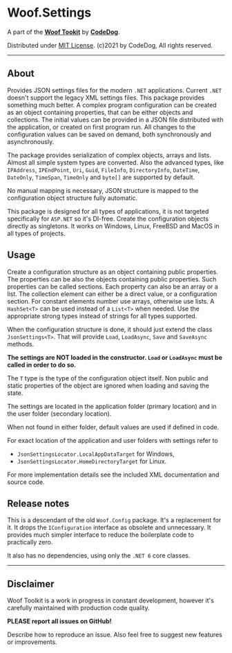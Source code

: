 ﻿# Woof.Settings

A part of the [**Woof Tookit**](../../Readme.md)
by **[CodeDog](https://www.codedog.pl)**.

Distributed under [MIT License](https://en.wikipedia.org/wiki/MIT_License).
(c)2021 by CodeDog, All rights reserved.

---

## About

Provides JSON settings files for the modern `.NET` applications.
Current `.NET` doesn't support the legacy XML settings files.
This package provides something much better.
A complex program configuration can be created as an object containing
properties, that can be either objects and collections.
The initial values can be provided in a JSON file distributed with the
application, or created on first program run.
All changes to the configuration values can be saved on demand, both
synchronously and asynchronously.

The package provides serialization of complex objects, arrays and lists.
Almost all simple system types are converted. Also the advanced types, like
`IPAddress`, `IPEndPoint`, `Uri`, `Guid`, `FileInfo`, `DirectoryInfo`,
`DateTime`, `DateOnly`, `TimeSpan`, `TimeOnly` and `byte[]` are supported
by default.

No manual mapping is necessary, JSON structure is mapped to the configuration
object structure fully automatic.

This package is designed for all types of applications, it is not targeted
specifically for `ASP.NET` so it's DI-free. Create the configuration objects
directly as singletons. It works on Windows, Linux, FreeBSD and MacOS in all
types of projects.

## Usage

Create a configuration structure as an object containing public properties.
The properties can be also the objects containing public properties.
Such properties can be called sections. Each property can also be an array
or a list. The collection element can either be a direct value, or a
configuration section. For constant elements number use arrays, otherwise use
lists. A `HashSet<T>` can be used instead of a `List<T>` when needed.
Use the appropriate strong types instead of strings for all types supported.

When the configuration structure is done, it should just extend the class
`JsonSettings<T>`. That will provide `Load`, `LoadAsync`, `Save` and
`SaveAsync` methods.

**The settings are NOT loaded in the constructor. `Load` or `LoadAsync` must
be called in order to do so.**

The `T` type is the type of the configuration object itself. Non public and
static properties of the object are ignored when loading and saving the
state.

The settings are located in the application folder (primary location)
and in the user folder (secondary location).

When not found in either folder, default values are used if defined in code.

For exact location of the application and user folders with settings refer to
- `JsonSettingsLocator.LocalAppDataTarget` for Windows,
- `JsonSettingsLocator.HomeDirectoryTarget` for Linux.

For more implementation details see the included XML documentation and
source code.

## Release notes

This is a descendant of the old `Woof.Config` package.
It's a replacement for it. It drops the `IConfiguration` interface as
obsolete and unnecessary. It provides much simpler interface to reduce the
boilerplate code to practically zero.

It also has no dependencies, using only the `.NET 6` core classes.

---

## Disclaimer

Woof Toolkit is a work in progress in constant development,
however it's carefully maintained with production code quality.

**PLEASE report all issues on GitHub!**

Describe how to reproduce an issue.
Also feel free to suggest new features or improvements.